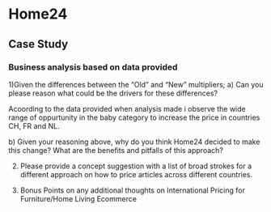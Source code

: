 # Home24
## Case Study
### Business analysis based on data provided 
1)Given the differences between the “Old” and “New” multipliers;
a) Can you please reason what could be the drivers for these differences? 

Acoording to the data provided when analysis made i observe the wide range of oppurtunity in the baby category to increase the price  in countries CH, FR and NL. 




b) Given your reasoning above, why do you think Home24 decided to make this change? What are the benefits and pitfalls of this approach?


2) Please provide a concept suggestion with a list of broad strokes for a different approach on how to price articles across different countries. 


3) Bonus Points on any additional thoughts on International Pricing for Furniture/Home Living Ecommerce
